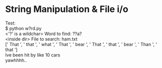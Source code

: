 # String Manipulation & File i/o

Test:
<br> $ python w\?rd.py
<br> <'?' is a wildchar> Word to find: ??a?
<br> &lt;inside dir&gt; File to search: ham.txt
<br> [' That ', ' that ', ' what ', ' That ', ' bear ', ' That ', ' that ', ' bear ', ' Than ', ' that ']
<br> Ive been hit by like 10 cars
<br> yawhhhh.. <two deers at a bar>
